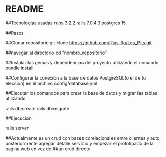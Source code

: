 # README

##Tecnologias usadas
ruby 3.2.2
rails 7.0.4.3
postgres 15

##Pasos

##Clonar repositorio
git clone https://github.com/Rias-Ro/Los_Pits.git

##navegar al directorio
cd "nombre_repositorio"

##Instalar las gemas y dependencias del proyecto utilizando el comando
bundle install

##Configurar la conexión a la base de datos PostgreSQL(o el de tu eleccion) en el archivo
config/database.yml

##Ejecutar los comandos para crear la base de datos y migrar las tablas utilizando 

rails db:create
rails db:migrate

##Ejecucion

rails server

##Actualmente es un crud con bases corelacionales entre clientes y auto, posteriormente agregar detalle servicio y empezar el prototipado de la pagina web en vez de ##un crud directo.
